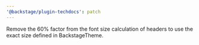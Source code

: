 ```yaml
---
'@backstage/plugin-techdocs': patch
---
```


Remove the 60% factor from the font size calculation of headers to use the exact size defined in BackstageTheme.
